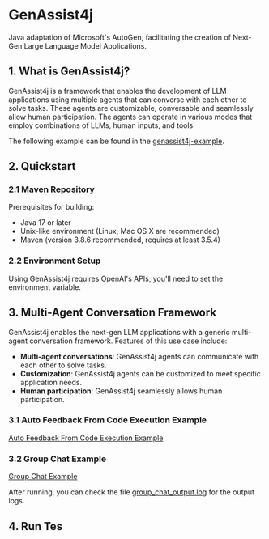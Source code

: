# GenAssist4j
Java adaptation of Microsoft's AutoGen, facilitating the creation of Next-Gen Large Language Model Applications.

## 1. What is GenAssist4j?

GenAssist4j is a framework that enables the development of LLM applications using multiple agents that can converse with each other to solve tasks. These agents are customizable, conversable and seamlessly allow human participation. The agents can operate in various modes that employ combinations of LLMs, human inputs, and tools.

The following example can be found in the [genassist4j-example](genassist4j-example/src/main/java/com/favalot/genassist4j/example). 

## 2. Quickstart

### 2.1 Maven Repository
Prerequisites for building:
* Java 17 or later
* Unix-like environment (Linux, Mac OS X are recommended)
* Maven (version 3.8.6 recommended, requires at least 3.5.4)

### 2.2 Environment Setup
Using GenAssist4j requires OpenAI's APIs, you'll need to set the environment variable.

## 3. Multi-Agent Conversation Framework

GenAssist4j enables the next-gen LLM applications with a generic multi-agent conversation framework. Features of this use case include:

- **Multi-agent conversations**: GenAssist4j agents can communicate with each other to solve tasks. 
- **Customization**: GenAssist4j agents can be customized to meet specific application needs.
- **Human participation**: GenAssist4j seamlessly allows human participation. 

### 3.1 Auto Feedback From Code Execution Example
[Auto Feedback From Code Execution Example](genassist4j-example/src/main/java/com/favalot/genassist4j/example/AutoFeedbackFromCodeExecutionExample.java)

### 3.2 Group Chat Example
[Group Chat Example](genassist4j-example/src/main/java/com/favalot/genassist4j/example/GroupChatExample.java)

After running, you can check the file [group_chat_output.log](data/group_chat/group_chat_output.log) for the output logs.


## 4. Run Tes